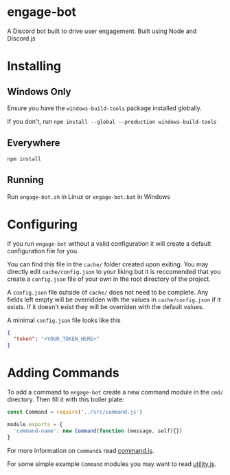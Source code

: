 # engage-bot
A Discord bot built to drive user engagement. Built using Node and Discord.js

# Installing
## Windows Only
Ensure you have the `windows-build-tools` package installed globally.

If you don't, run `npm install --global --production windows-build-tools`

## Everywhere
`npm install`

## Running
Run `engage-bot.sh` in Linux or `engage-bot.bat` in Windows

# Configuring
If you run `engage-bot` without a valid configuration it will create a default configuration file for you.

You can find this file in the `cache/` folder created upon exiting. You may directly edit `cache/config.json` to your liking but it is reccomended that you create a `config.json` file of your own in the root directory of the project. 

A `config.json` file outside of `cache/` does not need to be complete. Any fields left empty will be overridden with the values in `cache/config.json` if it exists. If it doesn't exist they will be overriden with the default values.

A minimal `config.json` file looks like this
```json
{
  "token": "<YOUR_TOKEN_HERE>"
}
```

# Adding Commands
To add a command to `engage-bot` create a new command module in the `cmd/` directory. Then fill it with this boiler plate:

```js
const Command = require('../src/command.js')

module.exports = {
  'command-name': new Command(function (message, self){})
}

```

For more information on `Command`s read [command.js](https://github.com/gn0mesort/engage-bot/blob/master/src/command.js).

For some simple example `Command` modules you may want to read [utility.js](https://github.com/gn0mesort/engage-bot/blob/master/cmd/utility.js).